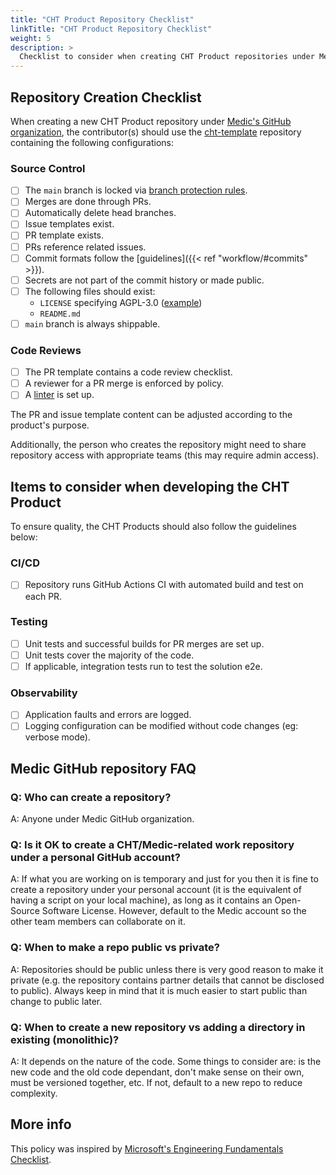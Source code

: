 ```yaml
---
title: "CHT Product Repository Checklist"
linkTitle: "CHT Product Repository Checklist"
weight: 5
description: >
  Checklist to consider when creating CHT Product repositories under Medic's GitHub organization account
---
```


## Repository Creation Checklist
When creating a new CHT Product repository under [Medic's GitHub organization](https://github.com/medic), the contributor(s) should use the [cht-template](https://github.com/medic/cht-template) repository containing the following configurations:

### Source Control
- [ ] The `main` branch is locked via [branch protection rules](https://docs.github.com/en/repositories/configuring-branches-and-merges-in-your-repository/managing-protected-branches/managing-a-branch-protection-rule).
- [ ] Merges are done through PRs.
- [ ] Automatically delete head branches.
- [ ] Issue templates exist.
- [ ] PR template exists.
- [ ] PRs reference related issues.
- [ ] Commit formats follow the [guidelines]({{< ref "workflow/#commits" >}}). 
- [ ] Secrets are not part of the commit history or made public.
- [ ] The following files should exist:
    - `LICENSE` specifying AGPL-3.0 ([example](https://github.com/medic/cht-core/blob/master/LICENSE))
    - `README.md`
- [ ] `main` branch is always shippable.

### Code Reviews
- [ ] The PR template contains a code review checklist.
- [ ] A reviewer for a PR merge is enforced by policy.
- [ ] A [linter](https://github.com/medic/eslint-config) is set up.

The PR and issue template content can be adjusted according to the product's purpose.

Additionally, the person who creates the repository might need to share repository access with appropriate teams (this may require admin access).

## Items to consider when developing the CHT Product
To ensure quality, the CHT Products should also follow the guidelines below:

### CI/CD
- [ ] Repository runs GitHub Actions CI with automated build and test on each PR.

### Testing
- [ ] Unit tests and successful builds for PR merges are set up.
- [ ] Unit tests cover the majority of the code.
- [ ] If applicable, integration tests run to test the solution e2e.

### Observability
- [ ] Application faults and errors are logged.
- [ ] Logging configuration can be modified without code changes (eg: verbose mode).

## Medic GitHub repository FAQ

### Q: Who can create a repository?
A: Anyone under Medic GitHub organization.

### Q: Is it OK to create a CHT/Medic-related work repository under a personal GitHub account?
A: If what you are working on is temporary and just for you then it is fine to create a repository under your personal account (it is the equivalent of having a script on your local machine), as long as it contains an Open-Source Software License. However, default to the Medic account so the other team members can collaborate on it.

### Q: When to make a repo public vs private?
A: Repositories should be public unless there is very good reason to make it private (e.g. the repository contains partner details that cannot be disclosed to public). Always keep in mind that it is much easier to start public than change to public later.

### Q: When to create a new repository vs adding a directory in existing (monolithic)?
A: It depends on the nature of the code. Some things to consider are: is the new code and the old code dependant, don't make sense on their own, must be versioned together, etc. If not, default to a new repo to reduce complexity.

## More info

This policy was inspired by [Microsoft's Engineering Fundamentals Checklist](https://microsoft.github.io/code-with-engineering-playbook/ENG-FUNDAMENTALS-CHECKLIST/).